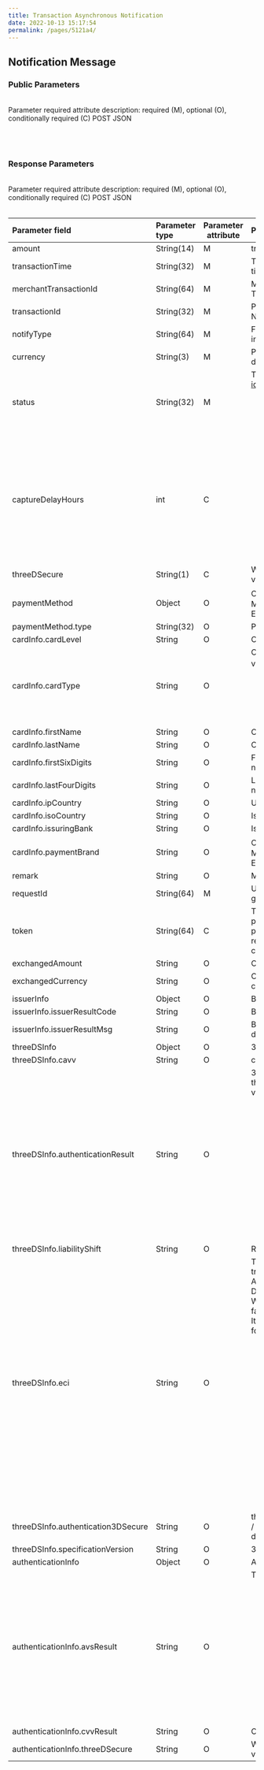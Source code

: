 ```yaml
---
title: Transaction Asynchronous Notification
date: 2022-10-13 15:17:54
permalink: /pages/5121a4/
---
```



## Notification Message

### Public Parameters

<br/>
<el-tag type="danger" effect="dark">Parameter required attribute description: required (M), optional (O), conditionally required (C)</el-tag>
<el-tag type="" effect="dark">POST</el-tag>
<el-tag type="" effect="dark">JSON</el-tag>
<br/>
<br/>
<v4-Checkout-Uniformly-Alternative-AlternativePublicRequestTable></v4-Checkout-Uniformly-Alternative-AlternativePublicRequestTable>
<br/>
<br/>


### Response Parameters

<br/>
<el-tag type="danger" effect="dark">Parameter required attribute description: required (M), optional (O), conditionally required (C)</el-tag>
<el-tag type="" effect="dark">POST</el-tag>
<el-tag type="" effect="dark">JSON</el-tag>
<br/>
<br/>

| Parameter field                    | Parameter type | Parameter attribute | Parameter description                                                                                                                                                                                                                                                                                                                                                                                                                                                                                                          |
|:-----------------------------------|:---------------|---------------------|:-------------------------------------------------------------------------------------------------------------------------------------------------------------------------------------------------------------------------------------------------------------------------------------------------------------------------------------------------------------------------------------------------------------------------------------------------------------------------------------------------------------------------------|
| amount                             | String(14)     | M                   | transaction amount                                                                                                                                                                                                                                                                                                                                                                                                                                                                                                             |
| transactionTime                    | String(32)     | M                   | Transaction initiation time, timestamp                                                                                                                                                                                                                                                                                                                                                                                                                                                                                         |
| merchantTransactionId              | String(64)     | M                   | Merchant Website Transaction Number                                                                                                                                                                                                                                                                                                                                                                                                                                                                                            |
| transactionId                      | String(32)     | M                   | PingPong Transaction Number                                                                                                                                                                                                                                                                                                                                                                                                                                                                                                    |
| notifyType                         | String(64)     | M                   | Fixed value: RECHARGE, indicating the payment type                                                                                                                                                                                                                                                                                                                                                                                                                                                                             |
| currency                           | String(3)      | M                   | Please see the details:<a href='/pages/3c0bdf/' target='_blank'>Transaction currency</a>                                                                                                                                                                                                                                                                                                                                                                                                                                       |
| status                             | String(32)     | M                   | Transaction Status:<a href = '/pages/59d103/' target = '_blank'>Status idempotent</a><ul><li>SUCCESS</li><li>FAILED</li><li>AUTH_SUCCESS</li></ul>                                                                                                                                                                                                                                                                                                                                                                             |
| captureDelayHours                  | int            | C                   | <ul><li>0 indicates immediate capture</li><li>-1 indicates manual capture, after a successful call to the Accept a Payment API, an additional <a href = "/pages/b110ca/">pre-authorization confirmation</a> is required. Local payment methods are not supported</li></ul>                                                                                                                                                                                                                                                     |
| threeDSecure                       | String(1)      | C                   | Whether to perform 3DS verification: Y/N                                                                                                                                                                                                                                                                                                                                                                                                                                                                                       |
| paymentMethod                      | Object         | O                   | Card brand：VISA / Mastercard / American Express/ JCB / Discover                                                                                                                                                                                                                                                                                                                                                                                                                                                                |
| paymentMethod.type                 | String(32)     | O                   | Payment method                                                                                                                                                                                                                                                                                                                                                                                                                                                                                                                 |
| cardInfo.cardLevel                 | String         | O                   | Card level                                                                                                                                                                                                                                                                                                                                                                                                                                                                                                                     |
| cardInfo.cardType                  | String         | O                   | Card type, enumerated value(s)：<br/><ul><li>DEBIT</li><li>CREDIT</li><li>CHARGE</li><li>CARD</li></ul>                                                                                                                                                                                                                                                                                                                                                                                                                         |
| cardInfo.firstName                 | String         | O                   | Cardholder firstName                                                                                                                                                                                                                                                                                                                                                                                                                                                                                                           |
| cardInfo.lastName                  | String         | O                   | Cardholder lastName                                                                                                                                                                                                                                                                                                                                                                                                                                                                                                            |
| cardInfo.firstSixDigits            | String         | O                   | First 6 digits of the card number                                                                                                                                                                                                                                                                                                                                                                                                                                                                                              |
| cardInfo.lastFourDigits            | String         | O                   | Last 4 digits of the card number                                                                                                                                                                                                                                                                                                                                                                                                                                                                                               |
| cardInfo.ipCountry                 | String         | O                   | User transaction country                                                                                                                                                                                                                                                                                                                                                                                                                                                                                                       |
| cardInfo.isoCountry                | String         | O                   | Issuing country                                                                                                                                                                                                                                                                                                                                                                                                                                                                                                                |
| cardInfo.issuringBank              | String         | O                   | Issuing bank                                                                                                                                                                                                                                                                                                                                                                                                                                                                                                                   |
| cardInfo.paymentBrand              | String         | O                   | Card brand：VISA / Mastercard / American Express/ JCB / Discover                                                                                                                                                                                                                                                                                                                                                                                                                                                                |
| remark                             | String         | O                   | Merchant Extension Fields                                                                                                                                                                                                                                                                                                                                                                                                                                                                                                      |
| requestId                          | String(64)     | M                   | Unique request number, globally unique                                                                                                                                                                                                                                                                                                                                                                                                                                                                                         |
| token                              | String(64)     | C                   | Token required for quick payment or one-click payment, which will be returned after successful card binding                                                                                                                                                                                                                                                                                                                                                                                                                    |
| exchangedAmount                    | String         | O                   | Currency conversion amount                                                                                                                                                                                                                                                                                                                                                                                                                                                                                                     |
| exchangedCurrency                  | String         | O                   | Currency conversion currency                                                                                                                                                                                                                                                                                                                                                                                                                                                                                                   |
| issuerInfo                         | Object         | O                   | Bank response message                                                                                                                                                                                                                                                                                                                                                                                                                                                                                                          |
| issuerInfo.issuerResultCode        | String         | O                   | Bank response code                                                                                                                                                                                                                                                                                                                                                                                                                                                                                                             |
| issuerInfo.issuerResultMsg         | String         | O                   | Bank response message description                                                                                                                                                                                                                                                                                                                                                                                                                                                                                              |
| threeDSInfo                        | Object         | O                   | 3DS Parameters                                                                                                                                                                                                                                                                                                                                                                                                                                                                                                                 |
| threeDSInfo.cavv                   | String         | O                   | cavv                                                                                                                                                                                                                                                                                                                                                                                                                                                                                                                           |
| threeDSInfo.authenticationResult   | String         | O                   | 3DS Verification Result, with the following enumerated values:<ul><li>Y: Authentication successful</li><li>N: Authentication failed</li><li>U: Authentication could not be performed</li><li>C: Challenge requested</li><li>A: Attempted authentication, but could not be verified</li><li>D: Challenge requested and attempted authentication</li><li>R: Recurring transaction</li></ul>                                                                                                                                      |
| threeDSInfo.liabilityShift         | String         | O                   | Responsibility Transfer                                                                                                                                                                                                                                                                                                                                                                                                                                                                                                        |
| threeDSInfo.eci                    | String         | O                   | This field is only returned for transactions involving Visa, American Express, ICB, Diners Club, and Discover. When the authentication fails, this field will be empty. It can contain one of the following values:<ul><li>01: Attempted authentication (Mastercard)</li><li>02: Successful authentication (Mastercard)</li><li>05: Successful authentication (Visa, American Express, JCB, Diners Club, and Discover)</li><li>06: Attempted authentication (Visa, American Express, JCB, Diners Club, and Discover)</li></ul> |
| threeDSInfo.authentication3DSecure | String         | O                   | threeDSServerTransactionId / directoryServerTransactionId                                                                                                                                                                                                                                                                                                                                                                                                                                                                      |
| threeDSInfo.specificationVersion   | String         | O                   | 3DS version                                                                                                                                                                                                                                                                                                                                                                                                                                                                                                                    |
| authenticationInfo                 | Object         | O                   | Authentication Information                                                                                                                                                                                                                                                                                                                                                                                                                                                                                                     |
| authenticationInfo.avsResult       | String         | O                   | The enumerated values:<ul><li>Y: Authentication successful</li><li>N: Authentication failed</li><li>U: Authentication could not be performed</li><li>A: Attempted authentication, but could not be verified</li><li>C: Challenge requested</li><li>D: Challenge requested and attempted authentication</li><li>R: Recurring transaction</li></ul>                                                                                                                                                                              |
| authenticationInfo.cvvResult       | String         | O                   | CVV Verification Result                                                                                                                                                                                                                                                                                                                                                                                                                                                                                                        |
| authenticationInfo.threeDSecure    | String         | O                   | Whether to perform 3DS verification: Y/N                                                                                                                                                                                                                                                                                                                                                                                                                                                                                       |


